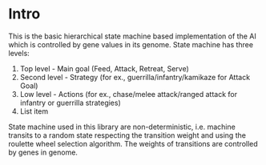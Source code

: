 
Intro
=====
This is the basic hierarchical state machine based implementation of the AI which is controlled by gene values in its genome. State machine has three levels:  

 1.  Top level - Main goal (Feed, Attack, Retreat, Serve)  
 2.  Second level - Strategy (for ex., guerrilla/infantry/kamikaze for Attack Goal)  
 3.  Low level - Actions (for ex., chase/melee attack/ranged attack for infantry or guerrilla strategies)  
 4.  List item  

State machine used in this library are non-deterministic, i.e. machine transits to a random state respecting the transition weight and using the roulette wheel selection algorithm. The weights of transitions are controlled by genes in genome.